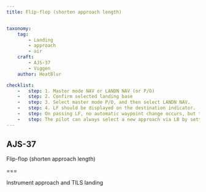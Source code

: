 ```yaml
---
title: Flip-flop (shorten approach length)


taxonomy:
    tag:
        - Landing 
        - approach
        - air
    craft:
        - AJS-37
        - Viggen
    author: HeatBlur

checklist:
    -   step: 1. Master mode NAV or LANDN NAV (or P/O) 
    -   step: 2. Confirm selected landing base 
    -   step: 3. Select master mode P/O, and then select LANDN NAV. 
    -   step: 4. LF should be displayed on the destination indicator.
    -   step: On passing LF, no automatic waypoint change occurs, but the course command “locks” in the runway heading. After a 90° turn, a new approach via LB is selected. 
    -   step: The pilot can always select a new approach via LB by setting the master mode selector to NAV, and then to LANDN NAV.
---
```


## AJS-37 
Flip-flop (shorten approach length)

===

Instrument approach and TILS landing 
